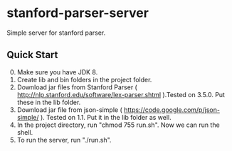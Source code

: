 stanford-parser-server
======================

Simple server for stanford parser.

Quick Start
-----------

0. Make sure you have JDK 8.
1. Create lib and bin folders in the project folder.
2. Download jar files from Stanford Parser ( http://nlp.stanford.edu/software/lex-parser.shtml ).Tested on 3.5.0.
Put these in the lib folder.
3. Download jar file from json-simple ( https://code.google.com/p/json-simple/ ). Tested on 1.1. Put it in the lib folder as well.
4. In the project directory, run "chmod 755 run.sh". Now we can run the shell.
5. To run the server, run "./run.sh".
